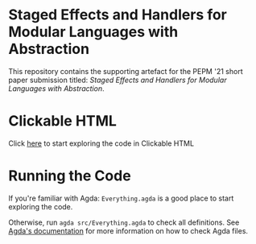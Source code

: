 # Staged Effects and Handlers for Modular Languages with Abstraction

This repository contains the supporting artefact for the PEPM '21
short paper submission titled: *Staged Effects and Handlers for
Modular Languages with Abstraction*.

# Clickable HTML

Click
[here](https://casvdrest.github.io/staged-effects.agda/Everything.html)
to start exploring the code in Clickable HTML

# Running the Code

If you're familiar with Agda: `Everything.agda` is a good place to
start exploring the code.

Otherwise, run `agda src/Everything.agda` to check all
definitions. See
[Agda's documentation](https://agda.readthedocs.io/en/v2.6.0.1/getting-started/quick-guide.html)
for more information on how to check Agda files. 

